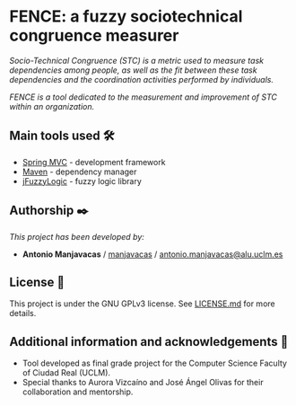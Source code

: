 # FENCE: a fuzzy sociotechnical congruence measurer

_Socio-Technical Congruence (STC) is a metric used to measure task dependencies among people, as well as the fit between these task dependencies and the coordination activities performed by individuals._

_FENCE is a tool dedicated to the measurement and improvement of STC within an organization._

## Main tools used 🛠️

* [Spring MVC](https://spring.io/projects/spring-framework) - development framework
* [Maven](https://maven.apache.org/) - dependency manager
* [jFuzzyLogic](http://jfuzzylogic.sourceforge.net/html/index.html) - fuzzy logic library

## Authorship ✒️

_This project has been developed by:_

* **Antonio Manjavacas** / [manjavacas](https://github.com/manjavacas) / antonio.manjavacas@alu.uclm.es

## License 📄

This project is under the GNU GPLv3 license. See [LICENSE.md](LICENSE.md) for more details.

## Additional information and acknowledgements 🎁

* Tool developed as final grade project for the Computer Science Faculty of Ciudad Real (UCLM).
* Special thanks to Aurora Vizcaíno and José Ángel Olivas for their collaboration and mentorship.
